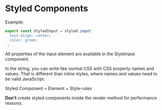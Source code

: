 # Styled Components

Example:

```js
export const StyledInput = styled.input`
  text-align: center;
  color: green;
`;
```

All properties of the input element are available in the StyleInput component.

In the string, you can write like normal CSS with CSS property names and values. That is different than inline styles, where names and values need to be valid JavaScript.

Styled Component = Element + Style-rules

**Don't** create styled components inside the render method for performance reasons.
